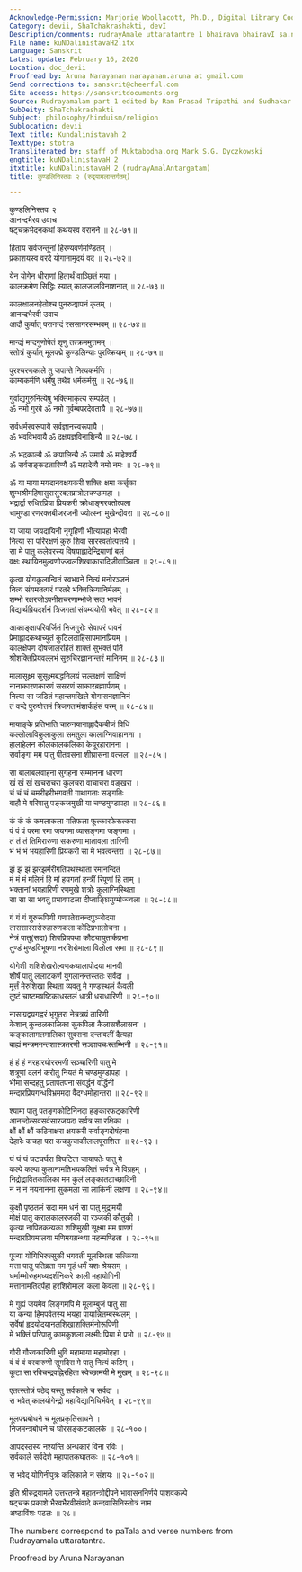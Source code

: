 ```yaml
---
Acknowledge-Permission: Marjorie Woollacott, Ph.D., Digital Library Coordinator muktabodha.org
Category: devii, ShaTchakrashakti, devI
Description/comments: rudrayAmale uttaratantre 1 bhairava bhairavI sa.nvAde
File name: kuNDalinistavaH2.itx
Language: Sanskrit
Latest update: February 16, 2020
Location: doc_devii
Proofread by: Aruna Narayanan narayanan.aruna at gmail.com
Send corrections to: sanskrit@cheerful.com
Site access: https://sanskritdocuments.org
Source: Rudrayamalam part 1 edited by Ram Prasad Tripathi and Sudhakar Malaviya
SubDeity: ShaTchakrashakti
Subject: philosophy/hinduism/religion
Sublocation: devii
Text title: Kundalinistavah 2
Texttype: stotra
Transliterated by: staff of Muktabodha.org Mark S.G. Dyczkowski
engtitle: kuNDalinistavaH 2
itxtitle: kuNDalinistavaH 2 (rudrayAmalAntargatam)
title: कुण्डलिनिस्तवः २ (रुद्रयामलान्तर्गतम्)

---
```

  
 कुण्डलिनिस्तवः २   
आनन्दभैरव उवाच  
षट्चक्रभेदनकथां कथयस्व वरानने ॥ २८-७१॥  
  
हिताय सर्वजन्तूनां हिरण्यवर्णमण्डितम् ।  
प्रकाशयस्व वरदे योगानामुदयं वद ॥ २८-७२॥  
  
येन योगेन धीराणां हितार्थं वाञ्छितं मया ।  
कालक्रमेण सिद्धिः स्यात् कालजालविनाशनात् ॥ २८-७३॥  
  
कालक्षालनहेतोश्च पुनरुद्यापनं कृतम् ।  
आनन्दभैरवी उवाच  
आदौ कुर्यात् परानन्दं रससागरसम्भवम् ॥ २८-७४॥  
  
मान्द्यं मन्दगुणोपेतं शृणु तत्क्रममुत्तमम् ।  
स्तोत्रं कुर्यात् मूलपद्मे कुण्डलिन्याः पुरष्क्रियाम् ॥ २८-७५॥  
  
पुरश्चरणकाले तु जपान्ते नित्यकर्मणि ।  
काम्यकर्मणि धर्मेषु तथैव धर्मकर्मसु ॥ २८-७६॥  
  
गुर्वाद्यगुरुनित्येषु भक्तिमाकृत्य सम्पठेत् ।  
ॐ नमो गुरवे ॐ नमो गुर्वम्बपरदेवतायै ॥ २८-७७॥  
  
सर्वधर्मस्वरूपायै सर्वज्ञानस्वरूपायै ।  
ॐ भवविभवायै ॐ दक्षयज्ञविनाशिन्यै ॥ २८-७८॥  
  
ॐ भद्रकाल्यै ॐ कपालिन्यै ॐ उमायै ॐ माहेश्वर्यै  
ॐ सर्वसङ्कटतारिण्यै ॐ महादेव्यै नमो नमः ॥ २८-७९॥  
  
ॐ या माया मयदानवक्षयकरी शक्तिः क्षमा कर्त्तृका  
शुम्भश्रीमहिषासुरासुरबलप्रात्रोलचण्डामहा ।  
भद्रार्द्रा रुधिरप्रिया प्रियकरी क्रोधाङ्गरक्तोत्पला  
चामुण्डा रणरक्तबीजरजनी ज्योत्स्ना मुखेन्दीवरा ॥ २८-८०॥  
  
या जाया जयदायिनी नृगृहिणी भीत्यापहा भैरवी  
नित्या सा परिरक्षणं कुरु शिवा सारस्वतोत्पत्तये ।  
सा मे पातु कलेवरस्य विषयाह्लादेन्द्रियाणां बलं  
वक्षः स्थायिनमुल्वणोज्ज्वलशिखाकारादिजीवाञ्चिता ॥ २८-८१॥  
  
कृत्वा योगकुलान्वितं स्वभवने नित्यं मनोरञ्जनं  
नित्यं संयमतत्परं परतरे भक्तिक्रियानिर्मलम् ।  
शम्भो रक्षरजोऽपनीशचरणाम्भोजे सदा भावनं  
विद्यार्थप्रियदर्शनं त्रिजगतां संयम्ययोगी भवेत् ॥ २८-८२॥  
  
आकाङ्क्षापरिवर्जितं निजगुरोः सेवापरं पावनं  
प्रेमाह्लादकथाच्युतं कुटिलताहिंसापमानप्रियम् ।  
कालक्षेपण दोषजालरहितं शाक्तं सुभक्तं पतिं  
श्रीशक्तिप्रियवल्लभं सुरुचिरज्ञानान्तरं मानिनम् ॥ २८-८३॥  
  
मालासूक्ष्म सुसूक्ष्मबद्धनिलयं सल्लक्षणं साक्षिणं  
नानाकारणकारणं ससरणं साकारब्रह्मार्पणम् ।  
नित्या सा जडितं महान्तमखिले योगासनज्ञानिनं  
तं वन्दे पुरुषोत्तमं त्रिजगतामंशार्कहंसं परम् ॥ २८-८४॥  
  
मायाङ्के प्रतिभाति चारुनयानाह्लादैकबीजं विधिं  
कल्लोलाविकुलाकुला समतुला कालाग्निवाहानना ।  
हालाहेलन कौलकालकलिका केयूरहारानना ।  
सर्वाङ्गा मम पातु पीतवसना शीघ्रासना वत्सला ॥ २८-८५॥  
  
सा बालाबलवाहना सुगहना सम्मानना धारणा  
खं खं खं खचराचरा कुलचरा वाचाचरा वङ्खरा ।  
चं चं चं चमरीहरीभगवती गाथागताः सङ्गतिः  
बाहौ मे परिपातु पङ्कजमुखी या चण्डमुण्डापहा ॥ २८-८६॥  
  
कं कं कं कमलाकला गतिफला फूत्कारफेरूत्करा  
पं पं पं परमा रमा जयगमा व्यासङ्गमा जङ्गमा ।  
तं तं तं तिमिरारुणा सकरुणा मातावला तारिणी  
भं भं भं भयहारिणी प्रियकरी सा मे भवत्वन्तरा ॥ २८-८७॥  
  
झं झं झं झरझर्मरीगतिपथस्थाता रमानन्दितं  
मं मं मं मलिनं हि मां हयगतां हन्त्रीं रिपूणां हि ताम् ।  
भक्तानां भयहारिणी रणमुखे शत्रोः कुलाग्निस्थिता  
सा सा सा भवतु प्रभावपटला दीप्ताङ्घ्रियुग्मोज्ज्वला ॥ २८-८८॥  
  
गं गं गं गुरुरूपिणी गणपतेरानन्दपुञ्जोदया  
तारासारसरोरुहारुणकला कोटिप्रभालोचना ।  
नेत्रं पातु(सदा) शिवप्रियपथा कौट्यायुतार्कप्रभा  
तुण्डं मुण्डविभूषणा नरशिरोमाला विलोला समा ॥ २८-८९॥  
  
योगेशी शशिशेखरोल्वणकथालापोदया मानवी  
 शीर्षं पातु ललाटकर्ण युगलानन्तस्ततः सर्वदा ।  
मूर्त्तं मेरुशिखा स्थिता व्यवतु मे गण्डस्थलं कैवली  
 तुष्टं चाष्टमषष्टिकाधरतलं धात्री धराधारिणी ॥ २८-९०॥  
  
नासाग्रद्वयगह्वरं भृगुतरा नेत्रत्रयं तारिणी  
केशान् कुन्तलकालिका सुकपिला कैलासशैलासना ।  
कङ्कालामलमालिका सुवसना दन्तावलीं दैत्यहा  
बाह्यं मन्त्रमनन्तशास्त्रतरणी सञ्ज्ञावचःस्तम्भिनी ॥ २८-९१॥  
  
हं हं हं नरहारघोररमणी सञ्चारिणी पातु मे  
शत्रूणां दलनं करोतु नियतं मे चण्डमुण्डापहा ।  
भीमा सन्दहतु प्रतापतपना संवर्द्धनं वर्द्धिनी  
मन्दारप्रियगन्धविभ्रममदा वैदग्धमोहान्तरा ॥ २८-९२॥  
  
श्यामा पातु पतङ्गकोटिनिनदा हङ्कारफट्कारिणी  
आनन्दोत्सवसर्वसारजयदा सर्वत्र सा रक्षिका ।  
क्षौं क्षौं क्षौं कठिनाक्षरा क्षयकरी सर्वाङ्गदोषंहना  
देहारेः कचहा परा कचकुचाकीलालपूराशिता ॥ २८-९३॥  
  
घं घं घं घटघर्घरा विघटिता जायापतेः पातु मे  
कल्पे कल्पा कुलानामतिभयकलितं सर्वत्र मे विग्रहम् ।  
निद्रोद्रावितकालिका मम कुलं लङ्कातटाच्छादिनी  
नं नं नं नयनानना सुकमला सा लाकिनी लक्षणा ॥ २८-९४॥  
  
कुक्षौ पृष्ठतलं सदा मम धनं सा पातु मुद्रामयी  
मोक्षं पातु करालकालरजकी या रञ्जकी कौतुकी ।  
कृत्या नापितकन्यका शशिमुखी सूक्ष्मा मम प्राणगं  
मन्दारप्रियमालया मणिमयग्रन्थ्या महन्मण्डिता ॥ २८-९५॥  
  
पूज्या योगिभिरुत्सुकी भगवती मूलस्थिता सत्क्रिया  
मत्ता पातु पतिव्रता मम गृहं धर्मं यशः श्रेयसम् ।  
धर्माम्भोरुहमध्यदर्शनिकरे काली महायोगिनी  
मत्तानामतिदर्पहा हरशिरोमाला कला केवला ॥ २८-९६॥  
  
मे गुह्यं जयमेव लिङ्गमपि मे मूलाम्बुजं पातु सा  
या कन्या हिमपर्वतस्य भयहा पायान्नितम्बस्थलम् ।  
सर्वेषां हृदयोदयानलशिखाशक्तिर्मनोरूपिणी  
मे भक्तिं परिपातु कामकुशला लक्ष्मीः प्रिया मे प्रभो ॥ २८-९७॥  
  
गौरी गौरवकारिणी भुवि महामाया महामोहहा ।  
वं वं वं वरवारुणी सुमदिरा मे पातु नित्यं कटिम् ।  
कूटा सा रविचन्द्रवह्निरहिता स्वेच्छामयी मे मुखम् ॥ २८-९८॥  
  
एतत्स्तोत्रं पठेद् यस्तु सर्वकाले च सर्वदा ।  
स भवेत् कालयोगेन्द्रो महाविद्यानिधिर्भवेत् ॥ २८-९९॥  
  
मूलपद्मबोधने च मूलप्रकृतिसाधने ।  
निजमन्त्रबोधने च घोरसङ्कटकालके ॥ २८-१००॥  
  
आपदस्तस्य नश्यन्ति अन्धकारं विना रविः ।  
सर्वकाले सर्वदेशे महापातकघातकः ॥ २८-१०१॥  
  
स भवेद् योगिनीपुत्रः कलिकाले न संशयः ॥ २८-१०२॥  
  
इति श्रीरुद्रयामले उत्तरतन्त्रे महातन्त्रोद्दीपने भावासननिर्णये पाशवकल्पे  
षट्चक्र प्रकाशे भैरवभैरवीसंवादे कन्दवासिनिस्तोत्रं नाम  
अष्टाविंशः पटलः ॥ २८॥  
  
  
The numbers correspond to paTala and verse numbers from  
Rudrayamala uttaratantra.  
  
Proofread by Aruna Narayanan   
  

